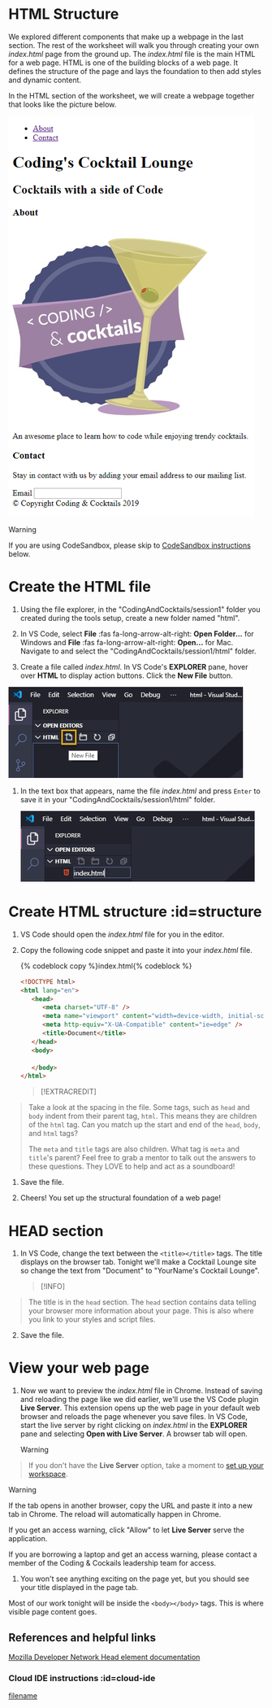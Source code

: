# HTML Structure

We explored different components that make up a webpage in the last section. The rest of the worksheet will walk you through creating your own _index.html_ page from the ground up. The _index.html_ file is the main HTML for a web page. HTML is one of the building blocks of a web page. It defines the structure of the page and lays the foundation to then add styles and dynamic content. 

In the HTML section of the worksheet, we will create a webpage together that looks like the picture below.

![](images/goal.png ':class=image-border')


>[!WARNING]
If you are using CodeSandbox, please skip to [CodeSandbox instructions](./?id=cloud-ide) below.


# Create the HTML file

<!-- [filename](./1file.md ':include') -->
<!-- Contents from file. make changes in external files and copy here until bug is fixed -->

1. Using the file explorer, in the "CodingAndCocktails/session1" folder you created during the tools setup, create a new folder named "html".

1. In VS Code, select **File** :fas fa-long-arrow-alt-right: **Open Folder...** for Windows and **File** :fas fa-long-arrow-alt-right: **Open...** for Mac. Navigate to and select the "CodingAndCocktails/session1/html" folder.

1. Create a file called _index.html_. In VS Code's **EXPLORER** pane, hover over **HTML** to display action buttons. Click the **New File** button.

  ![](images/vs-code-new-file.png)

1. In the text box that appears, name the file _index.html_ and press `Enter` to save it in your "CodingAndCocktails/session1/html" folder.

   ![](images/vs-code-name-file.png)

# Create HTML structure :id=structure

<!-- [filename](./2structure.md ':include') -->
<!-- Contents from file. make changes in external files and copy here until bug is fixed -->

1. VS Code should open the _index.html_ file for you in the editor.

1. Copy the following code snippet and paste it into your _index.html_ file.

   {% codeblock copy %}index.html{% codeblock %}
   ```html
   <!DOCTYPE html>
   <html lang="en">
      <head>
         <meta charset="UTF-8" />
         <meta name="viewport" content="width=device-width, initial-scale=1.0" />
         <meta http-equiv="X-UA-Compatible" content="ie=edge" />
         <title>Document</title>
      </head>
      <body>

      </body>
   </html>
   ```
   >[!EXTRACREDIT]
>Take a look at the spacing in the file. Some tags, such as `head` and `body` indent from their parent tag, `html`. This means they are children of the `html` tag. Can you match up the start and end of the `head`, `body`, and `html` tags?
>
>The `meta` and `title` tags are also children. What tag is `meta` and `title`'s parent? Feel free to grab a mentor to talk out the answers to these questions. They LOVE to help and act as a soundboard!
   
1. Save the file.

1. Cheers! You set up the structural foundation of a web page!


# HEAD section 

<!-- [filename](./3head.md ':include') -->
<!-- Contents from file. make changes in external files and copy here until bug is fixed -->

1. In VS Code, change the text between the `<title></title>` tags. The title displays on the browser tab. Tonight we'll make a Cocktail Lounge site so change the text from "Document" to "YourName's Cocktail Lounge".
   >[!INFO]
>The title is in the `head` section. The `head` section contains data telling your browser more information about your page. This is also where you link to your styles and script files.

2. Save the file.


# View your web page 

<!-- [filename](./4view.md ':include') -->
<!-- Contents from file. make changes in external files and copy here until bug is fixed -->

1. Now we want to preview the _index.html_ file in Chrome. Instead of saving and reloading the page like we did earlier, we'll use the VS Code plugin **Live Server**. This extension opens up the web page in your default web browser and reloads the page whenever you save files. In VS Code, start the live server by right clicking on _index.html_ in the **EXPLORER** pane and selecting **Open with Live Server**. A browser tab will open.
   >[!WARNING]
>If you don't have the **Live Server** option, take a moment to [set up your workspace](/setup).

   >[!WARNING]
>If the tab opens in another browser, copy the URL and paste it into a new tab in Chrome. The reload will automatically happen in Chrome.
>
>If you get an access warning, click "Allow" to let **Live Server** serve the application.
>
>If you are borrowing a laptop and get an access warning, please contact a member of the Coding & Cockails leadership team for access.

1. You won't see anything exciting on the page yet, but you should see your title displayed in the page tab.



Most of our work tonight will be inside the `<body></body>` tags.  This is where visible page content goes.


## References and helpful links 
[Mozilla Developer Network Head element documentation](https://developer.mozilla.org/en-US/docs/Web/HTML/Element/head)

### Cloud IDE instructions :id=cloud-ide

[filename](./cloud-ide.md ':include')